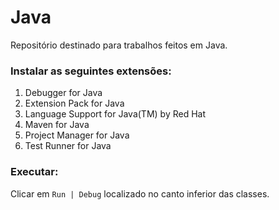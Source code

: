# Java

Repositório destinado para trabalhos feitos em Java.

### Instalar as seguintes extensões:

1. Debugger for Java
2. Extension Pack for Java
3. Language Support for Java(TM) by Red Hat
4. Maven for Java
5. Project Manager for Java
6. Test Runner for Java

### Executar:

Clicar em `Run | Debug` localizado no canto inferior das classes.